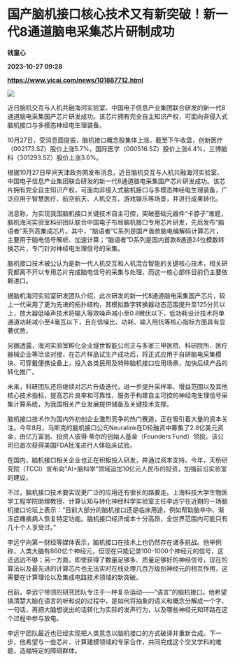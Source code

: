 # 国产脑机接口核心技术又有新突破！新一代8通道脑电采集芯片研制成功
**钱童心**

**2023-10-27 09:28**

**https://www.yicai.com/news/101887712.html**

![](https://imgcdn.yicai.com/uppics/slides/2023/10/35db85c2895038cb12e520933d24ba76.jpg)

近日脑机交互与人机共融海河实验室、中国电子信息产业集团联合研发的新一代8通道脑电采集国产芯片研发成功。该芯片拥有完全自主知识产权，可面向非侵入式脑机接口与多模态神经电生理装备。

10月27日，受消息面提振，脑机接口概念股集体上涨，截至下午收盘，创新医疗（002173.SZ）股价上涨5.7%，国际医学（000516.SZ）股价上涨4.4%，三博脑科（301293.SZ）股价上涨3.6%。

根据10月27日早间天津政务网发布消息，近日脑机交互与人机共融海河实验室、中国电子信息产业集团联合研发的新一代8通道脑电采集国产芯片研发成功。该芯片拥有完全自主知识产权，可面向非侵入式脑机接口与多模态神经电生理装备，广泛应用于智慧医疗、航空航天、人机交互、游戏娱乐等场景，并进行成果转化。

消息称，为实现我国脑机接口关键技术自主可控，突破基础元器件“卡脖子”难题，脑机海河实验室科研团队联合中国电子布局脑机接口专用芯片研发，先后发布“脑语者”系列高集成芯片。其中，“脑语者”C系列是国产首款脑电编解码计算芯片，主要用于脑电信号解析、加速计算；“脑语者”D系列是国内首款8通道24位模数转换芯片，专门针对神经电生理信号的采集。

脑机接口技术被公认为是新一代人机交互和人机混合智能的关键核心技术，相关研究都离不开以专用芯片完成脑电信号的采集与处理，而这一核心部件目前仍主要依赖进口。

据脑机海河实验室研发团队介绍，此次研发的新一代8通道脑电采集国产芯片，较上一代采用了更为先进的拓扑结构，其模拟数字转换器动态范围提升至125分贝以上，放大器低噪声技术将输入等效噪声减小至0.8微伏以下，低功耗设计技术将单通道功耗减小至4毫瓦以下，且在信噪比、功耗、输入阻抗等核心指标方面具有显著优势。

另据透露，海河实验室孵化企业燧世智能公司正与多家三甲医院、科研院所、医疗器械企业等洽谈对接，在芯片样品试生产成功后，将正式应用于自研脑电采集模块、可穿戴便携设备上，投入各类民用及特种脑机接口应用场景，加快后续产品的转化推广。

未来，科研团队还将继续对芯片升级迭代，进一步提升采样率、增益范围以及其他核心技术指标，提高芯片良率和可靠性，服务于构建自主可控的神经电生理信号采集计算系统，为我国相关产业发展提供储备及关键技术支撑。

脑机接口技术作为国内外初创企业激烈竞争的热门赛道，正在吸引着大量的资本关注。今年8月，马斯克的脑机接口公司Neuralink在D轮融资中筹集了2.8亿美元资金，由亿万富翁、投资人彼得·蒂尔的创始人基金（Founders Fund）领投。该公司已首次获得美国FDA批准进行人体临床试验。

在国内，脑机接口相关企业也正在积极投入研发，并通过资本支持。今年，天桥研究院（TCCI）宣布向“AI+脑科学”领域追加10亿元人民币的投资，加强前沿实验室的建设。

不过，脑机接口技术要实现更广泛的应用还有很长的路要走。上海科技大学生物医学工程学院助理教授、计算认知与转化神经科学实验室主任李远宁在近期的一场脑机接口论坛上表示：“目前大部分的脑机接口还是临床用途，例如帮助脑卒中、渐冻症瘫痪病人恢复特定功能。脑机接口经济成本十分高昂，全世界范围内可能只有几十个人享受过。”

李远宁向第一财经等媒体表示，脑机接口在技术上也仍然存在诸多挑战。他举例称，人类大脑有860亿个神经元，但现在只能记录100-1000个神经元的信号，这还远远不够；另一方面，即使获得了数量足够多、质量足够好的神经信号，现在的算法以及最先进的计算芯片也无法实时在线处理几百万级别神经元的相互作用，这需要在计算理论以及集成电路技术领域的新突破。

目前，李远宁带领的研究团队专注于一种复杂运动——“语言”的脑机接口。他希望搞清楚大脑在语言的听和说的过程中，是如何将抽象的语义和概念分解成一个字、一句话，再把大脑想说出的话转化为实际的发声行为，以及哪些神经元和环路在这个过程中参与放电。

李远宁团队最近也已经实现把人类意念以脑机接口的方式破译并重新合成。下一步，他希望与一些芯片、计算建模领域的专家合作，共同完成这个交叉学科的难题，造福特定的障碍群体。